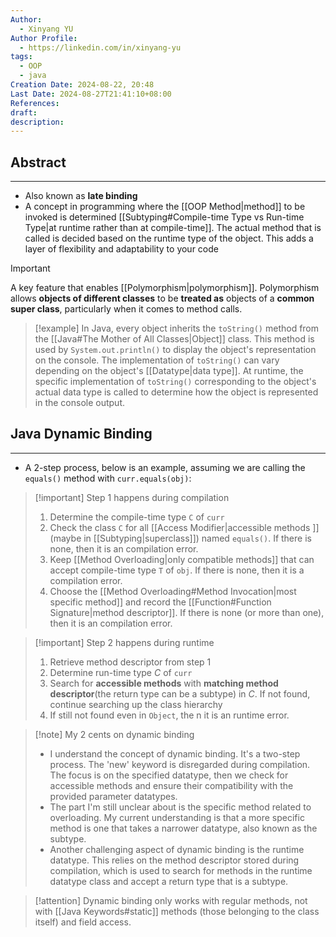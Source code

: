 ```yaml
---
Author:
  - Xinyang YU
Author Profile:
  - https://linkedin.com/in/xinyang-yu
tags:
  - OOP
  - java
Creation Date: 2024-08-22, 20:48
Last Date: 2024-08-27T21:41:10+08:00
References: 
draft: 
description: 
---
```

## Abstract
---
- Also known as **late binding**
- A concept in programming where the [[OOP Method|method]] to be invoked is determined [[Subtyping#Compile-time Type vs Run-time Type|at runtime rather than at compile-time]]. The actual method that is called is decided based on the runtime type of the object. This adds a layer of flexibility and adaptability to your code



>[!important]
> A key feature that enables [[Polymorphism|polymorphism]]. Polymorphism allows **objects of different classes** to be **treated as** objects of a **common super class**, particularly when it comes to method calls.

>[!example]
> In Java, every object inherits the `toString()` method from the [[Java#The Mother of All Classes|Object]] class. This method is used by `System.out.println()` to display the object's representation on the console. The implementation of `toString()` can vary depending on the object's [[Datatype|data type]]. At runtime, the specific implementation of `toString()` corresponding to the object's actual data type is called to determine how the object is represented in the console output.




## Java Dynamic Binding
---
- A 2-step process, below is an example, assuming we are calling the `equals()` method with `curr.equals(obj)`:

>[!important] Step 1 happens during compilation
> 1. Determine the compile-time type `C` of `curr`
> 2. Check the class `C` for all [[Access Modifier|accessible methods ]](maybe in [[Subtyping|superclass]]) named `equals()`. If there is none, then it is an compilation error.
> 3. Keep [[Method Overloading|only compatible methods]] that can accept compile-time type `T` of `obj`. If there is none, then it is a compilation error.
> 4. Choose the [[Method Overloading#Method Invocation|most specific method]] and record the [[Function#Function Signature|method descriptor]]. If there is none (or more than one), then it is an compilation error.

>[!important] Step 2 happens during runtime
> 1. Retrieve method descriptor from step 1
> 2. Determine run-time type $C$ of `curr`
> 3. Search for **accessible methods** with **matching method descriptor**(the return type can be a subtype) in $C$. If not found, continue searching up the class hierarchy
> 4. If still not found even in `Object`, the n it is an runtime error.

>[!note] My 2 cents on dynamic binding
> - I understand the concept of dynamic binding. It's a two-step process. The 'new' keyword is disregarded during compilation. The focus is on the specified datatype, then we check for accessible methods and ensure their compatibility with the provided parameter datatypes.
> - The part I'm still unclear about is the specific method related to overloading. My current understanding is that a more specific method is one that takes a narrower datatype, also known as the subtype.
> - Another challenging aspect of dynamic binding is the runtime datatype. This relies on the method descriptor stored during compilation, which is used to search for methods in the runtime datatype class and accept a return type that is a subtype.

>[!attention]
> Dynamic binding only works with regular methods, not with [[Java Keywords#static]] methods (those belonging to the class itself) and field access.